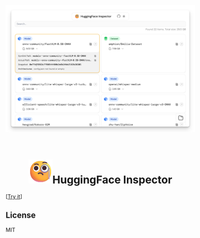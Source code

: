 <p align="center">
  <picture>
    <source
      width="850"
      srcset="./docs/public/screenshot-dark.png"
      media="(prefers-color-scheme: dark)"
    />
    <source
      width="850"
      srcset="./docs/public/screenshot-light.png"
      media="(prefers-color-scheme: light), (prefers-color-scheme: no-preference)"
    />
    <img width="850" src="./docs/public/screenshot-light.png" />
  </picture>
</p>

<br>

<h1 align="center">
  <img src="./apps/inspector/public/favicon.svg">HuggingFace Inspector
</h1>

[[Try it](https://hf-inspector.moeru.ai/#/)]

## License

MIT
